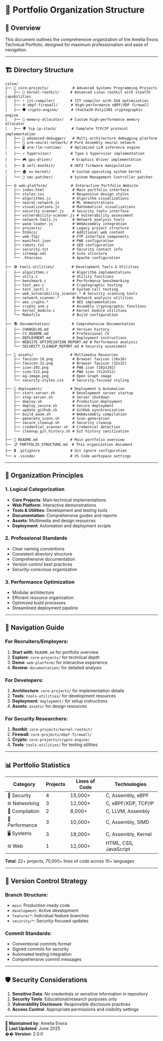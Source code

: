 # 📁 Portfolio Organization Structure

## 🎯 Overview
This document outlines the comprehensive organization of the Amelia Enora Technical Portfolio, designed for maximum professionalism and ease of navigation.

---

## 🏗️ Directory Structure

```
caloa/
├── 📂 core-projects/           # Advanced Systems Programming Projects
│   ├── 🔐 kernel-rootkit/     # Advanced Linux rootkit with stealth capabilities
│   ├── ⚡ jit-compiler/       # JIT compiler with SSA optimization
│   ├── 🌐 ebpf-firewall/      # High-performance eBPF/XDP firewall
│   ├── 🛡️ crypto-engine/      # ChaCha20-Poly1305 cryptographic engine
│   ├── 💾 memory-allocator/   # Custom high-performance memory allocator
│   ├── 🌍 tcp-ip-stack/       # Complete TCP/IP protocol implementation
│   ├── 🔧 advanced-debugger/   # Multi-architecture debugging platform
│   ├── 🧠 arm-neural-network/ # Pure Assembly neural network
│   ├── 🖥️ arm-llm-runtime/    # Optimized LLM inference engine
│   ├── ⭐ hypervisor/         # Type-1 hypervisor implementation
│   ├── 🎮 gpu-driver/         # Graphics driver implementation
│   ├── 🔒 uefi-bootkit/       # UEFI firmware manipulation
│   ├── 🏠 os-kernel/          # Custom operating system kernel
│   └── 🔧 smc-patcher/        # System Management Controller patcher
│
├── 🌐 web-platform/           # Interactive Portfolio Website
│   ├── index.html             # Main portfolio interface
│   ├── styles.css             # Responsive design styles
│   ├── algorithms.js          # Algorithm visualizations
│   ├── neural-network.js      # ML demonstrations
│   ├── visualizations.js      # Mathematical visualizations
│   ├── security-scanner.js    # Security tools interface
│   ├── vulnerability-scanner.js # Vulnerability assessment
│   ├── network-tools.js       # Network analysis tools
│   ├── wasm-loader.js         # WebAssembly integration
│   ├── projects/              # Legacy project structure
│   ├── htdocs/                # Additional web content
│   ├── web-ftp/               # FTP interface components
│   ├── manifest.json          # PWA configuration
│   ├── robots.txt             # SEO configuration
│   ├── security.txt           # Security contact info
│   ├── sitemap.xml            # Site structure
│   └── .htaccess              # Apache configuration
│
├── 🛠️ tools-utilities/        # Development Tools & Utilities
│   ├── algorithms.c           # Algorithm implementations
│   ├── utils.c                # Utility functions
│   ├── benchmark.c            # Performance benchmarking
│   ├── test_aes.c             # Cryptographic testing
│   ├── test_ioctl.c           # System call testing
│   ├── web_vulnerability_scanner.* # Security scanning tools
│   ├── network_scanner.*      # Network analysis utilities
│   ├── aes_crypto.*           # AES implementation
│   ├── crypto_asm.s           # Assembly cryptographic functions
│   ├── kernel_module.c        # Kernel module utilities
│   └── Makefile               # Build configuration
│
├── 📚 documentation/          # Comprehensive Documentation
│   ├── CHANGELOG.md           # Version history
│   ├── CV_README.md           # Professional CV
│   ├── DEPLOYMENT.md          # Deployment instructions
│   ├── WEBSITE_OPTIMIZATION_REPORT.md # Performance analysis
│   └── SECURITY_CLEANUP_REPORT.md # Security assessment
│
├── 🎨 assets/                 # Multimedia Resources
│   ├── favicon-16.png         # Browser favicon (16x16)
│   ├── favicon-32.png         # Browser favicon (32x32)
│   ├── icon-192.png           # PWA icon (192x192)
│   ├── icon-512.png           # PWA icon (512x512)
│   ├── og-image.png           # Open Graph image
│   └── security-styles.css    # Security-focused styling
│
├── 🚀 deployment/             # Deployment & Automation
│   ├── start-server.sh        # Development server startup
│   ├── stop-server.sh         # Server shutdown
│   ├── deploy.sh              # Production deployment
│   ├── deploy_secure.sh       # Secure deployment
│   ├── update_github.sh       # GitHub synchronization
│   ├── build_wasm.sh          # WebAssembly compilation
│   ├── generate_icons.sh      # Icon generation
│   ├── secure_cleanup.sh      # Security cleanup
│   ├── credential_scanner.sh  # Credential detection
│   └── cleanup_git_history.sh # Git history sanitization
│
├── 📄 README.md               # Main portfolio overview
├── 📋 PORTFOLIO_STRUCTURE.md  # This organization document
├── 🔒 .gitignore              # Git ignore configuration
└── ⚙️ .vscode/                # VS Code workspace settings
```

---

## 🎯 Organization Principles

### 1. **Logical Categorization**
- **Core Projects**: Main technical implementations
- **Web Platform**: Interactive demonstrations
- **Tools & Utilities**: Development and testing tools
- **Documentation**: Comprehensive guides and reports
- **Assets**: Multimedia and design resources
- **Deployment**: Automation and deployment scripts

### 2. **Professional Standards**
- Clear naming conventions
- Consistent directory structure
- Comprehensive documentation
- Version control best practices
- Security-conscious organization

### 3. **Performance Optimization**
- Modular architecture
- Efficient resource organization
- Optimized build processes
- Streamlined deployment pipeline

---

## 🚀 Navigation Guide

### For Recruiters/Employers:
1. **Start with**: `README.md` for portfolio overview
2. **Explore**: `core-projects/` for technical depth
3. **Demo**: `web-platform/` for interactive experience
4. **Review**: `documentation/` for detailed analysis

### For Developers:
1. **Architecture**: `core-projects/` for implementation details
2. **Tools**: `tools-utilities/` for development resources
3. **Deployment**: `deployment/` for setup instructions
4. **Assets**: `assets/` for design resources

### For Security Researchers:
1. **Rootkit**: `core-projects/kernel-rootkit/`
2. **Firewall**: `core-projects/ebpf-firewall/`
3. **Crypto**: `core-projects/crypto-engine/`
4. **Tools**: `tools-utilities/` for testing utilities

---

## 📊 Portfolio Statistics

| **Category** | **Projects** | **Lines of Code** | **Technologies** |
|--------------|-------------|-------------------|------------------|
| 🔐 Security | 4 | 15,000+ | C, Assembly, eBPF |
| 🌐 Networking | 3 | 12,000+ | C, eBPF/XDP, TCP/IP |
| 🧮 Compilation | 2 | 8,000+ | C, LLVM, Assembly |
| 💾 Performance | 3 | 10,000+ | C, Assembly, SIMD |
| 🖥️ Systems | 3 | 18,000+ | C, Assembly, Kernel |
| 🌐 Web | 1 | 12,000+ | HTML, CSS, JavaScript |

**Total**: 22+ projects, 75,000+ lines of code across 10+ languages

---

## 🔄 Version Control Strategy

### Branch Structure:
- `main`: Production-ready code
- `development`: Active development
- `feature/*`: Individual feature branches
- `security/*`: Security-focused updates

### Commit Standards:
- Conventional commits format
- Signed commits for security
- Automated testing integration
- Comprehensive commit messages

---

## 🛡️ Security Considerations

1. **Sensitive Data**: No credentials or sensitive information in repository
2. **Security Tools**: Educational/research purposes only
3. **Vulnerability Disclosure**: Responsible disclosure practices
4. **Access Control**: Appropriate permissions and visibility settings

---

**📝 Maintained by**: Amelia Enora  
**🔄 Last Updated**: June 2025  
**�� Version**: 2.0.0 